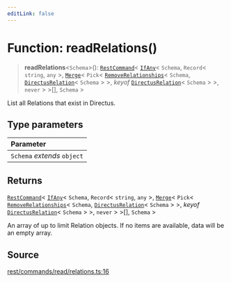 ```yaml
---
editLink: false
---
```


# Function: readRelations()

> **readRelations**\<`Schema`\>(): [`RestCommand`](../interfaces/interface.RestCommand.md)\<
> [`IfAny`](../../types-1/type-aliases/type-alias.IfAny.md)\< `Schema`, `Record`\< `string`, `any` \>,
> [`Merge`](../../types-1/type-aliases/type-alias.Merge.md)\< `Pick`\<
> [`RemoveRelationships`](../../types-1/type-aliases/type-alias.RemoveRelationships.md)\< `Schema`,
> [`DirectusRelation`](../../schema/type-aliases/type-alias.DirectusRelation.md)\< `Schema` \> \>, _keyof_
> [`DirectusRelation`](../../schema/type-aliases/type-alias.DirectusRelation.md)\< `Schema` \> \>, `never` \> \>[],
> `Schema` \>

List all Relations that exist in Directus.

## Type parameters

| Parameter                   |
| :-------------------------- |
| `Schema` _extends_ `object` |

## Returns

[`RestCommand`](../interfaces/interface.RestCommand.md)\< [`IfAny`](../../types-1/type-aliases/type-alias.IfAny.md)\<
`Schema`, `Record`\< `string`, `any` \>, [`Merge`](../../types-1/type-aliases/type-alias.Merge.md)\< `Pick`\<
[`RemoveRelationships`](../../types-1/type-aliases/type-alias.RemoveRelationships.md)\< `Schema`,
[`DirectusRelation`](../../schema/type-aliases/type-alias.DirectusRelation.md)\< `Schema` \> \>, _keyof_
[`DirectusRelation`](../../schema/type-aliases/type-alias.DirectusRelation.md)\< `Schema` \> \>, `never` \> \>[],
`Schema` \>

An array of up to limit Relation objects. If no items are available, data will be an empty array.

## Source

[rest/commands/read/relations.ts:16](https://github.com/directus/directus/blob/7789a6c53/sdk/src/rest/commands/read/relations.ts#L16)
